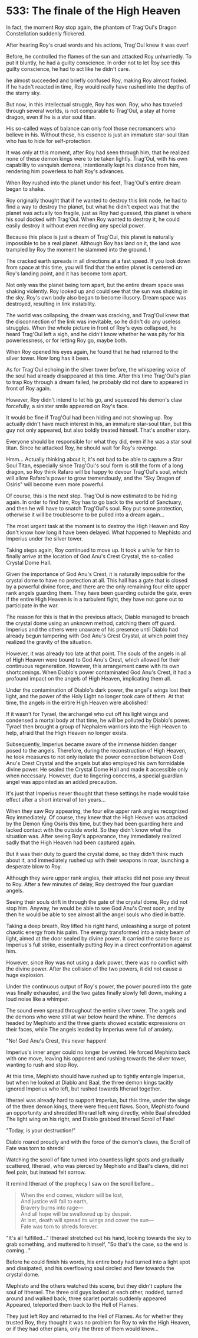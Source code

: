 # 533: The finale of the High Heaven

In fact, the moment Roy stop again, the phantom of Trag'Oul's Dragon Constellation suddenly flickered.

After hearing Roy's cruel words and his actions, Trag'Oul knew it was over!

Before, he controlled the flames of the sun and attacked Roy unhurriedly. To put it bluntly, he had a guilty conscience. In order not to let Roy see this guilty conscience, he had to act like he didn't care.

he almost succeeded and briefly confused Roy, making Roy almost fooled. If he hadn't reacted in time, Roy would really have rushed into the depths of the starry sky.

But now, in this intellectual struggle, Roy has won. Roy, who has traveled through several worlds, is not comparable to Trag'Oul, a stay at home dragon, even if he is a star soul titan.

His so-called ways of balance can only fool those necromancers who believe in his. Without these, his essence is just an immature star-soul titan who has to hide for self-protection.

It was only at this moment, after Roy had seen through him, that he realized none of these demon kings were to be taken lightly. Trag'Oul, with his own capability to vanquish demons, intentionally kept his distance from him, rendering him powerless to halt Roy's advances.

When Roy rushed into the planet under his feet, Trag'Oul's entire dream began to shake.

Roy originally thought that if he wanted to destroy this link node, he had to find a way to destroy the planet, but what he didn't expect was that the planet was actually too fragile, just as Roy had guessed, this planet is where his soul docked with Trag'Oul. When Roy wanted to destroy it, he could easily destroy it without even needing any special power.

Because this place is just a dream of Trag'Oul, this planet is naturally impossible to be a real planet. Although Roy has land on it, the land was trampled by Roy the moment he slammed into the ground. !

The cracked earth spreads in all directions at a fast speed. If you look down from space at this time, you will find that the entire planet is centered on Roy's landing point, and it has become torn apart.

Not only was the planet being torn apart, but the entire dream space was shaking violently. Roy looked up and could see that the sun was shaking in the sky. Roy's own body also began to become illusory. Dream space was destroyed, resulting in link instability.

The world was collapsing, the dream was cracking, and Trag'Oul knew that the disconnection of the link was inevitable, so he didn't do any useless struggles. When the whole picture in front of Roy's eyes collapsed, he heard Trag'Oul left a sigh, and he didn't know whether he was pity for his powerlessness, or for letting Roy go, maybe both.

When Roy opened his eyes again, he found that he had returned to the silver tower. How long has it been.

As for Trag'Oul echoing in the silver tower before, the whispering voice of the soul had already disappeared at this time. After this time Trag'Oul's plan to trap Roy through a dream failed, he probably did not dare to appeared in front of Roy again.

However, Roy didn't intend to let his go, and squeezed his demon's claw forcefully, a sinister smile appeared on Roy's face.

It would be fine if Trag'Oul had been hiding and not showing up. Roy actually didn't have much interest in his, an immature star-soul titan, but this guy not only appeared, but also boldly treated himself. That's another story.

Everyone should be responsible for what they did, even if he was a star soul titan. Since he attacked Roy, he should wait for Roy's revenge.

Hmm... Actually thinking about it, it's not bad to be able to capture a Star Soul Titan, especially since Trag'Oul's soul form is still the form of a long dragon, so Roy think Rafaro will be happy to devour Trag'Oul's soul, which will allow Rafaro's power to grow tremendously, and the "Sky Dragon of Osiris" will become even more powerful.

Of course, this is the next step. Trag'Oul is now estimated to be hiding again. In order to find him, Roy has to go back to the world of Sanctuary, and then he will have to snatch Trag'Oul's soul. Roy put some protection, otherwise it will be troublesome to be pulled into a dream again...

The most urgent task at the moment is to destroy the High Heaven and Roy don't know how long it have been delayed. What happened to Mephisto and Imperius under the silver tower.

Taking steps again, Roy continued to move up. It took a while for him to finally arrive at the location of God Anu's Crest Crystal, the so-called Crystal Dome Hall.

Given the importance of God Anu's Crest, it is naturally impossible for the crystal dome to have no protection at all. This hall has a gate that is closed by a powerful divine force, and there are the only remaining four elite upper rank angels guarding them. They have been guarding outside the gate, even if the entire High Heaven is in a turbulent fight, they have not gone out to participate in the war.

The reason for this is that in the previous attack, Diablo managed to breach the crystal dome using an unknown method, catching them off guard. Imperius and the others were unaware of his presence until Diablo had already begun tampering with God Anu's Crest Crystal, at which point they realized the gravity of the situation.

However, it was already too late at that point. The souls of the angels in all of High Heaven were bound to God Anu's Crest, which allowed for their continuous regeneration. However, this arrangement came with its own shortcomings. When Diablo's power contaminated God Anu's Crest, it had a profound impact on the angels of High Heaven, implicating them all.

Under the contamination of Diablo's dark power, the angel's wings lost their light, and the power of the Holy Light no longer took care of them. At that time, the angels in the entire High Heaven were abolished!

If it wasn't for Tyrael, the archangel who cut off his light wings and condensed a mortal body at that time, he will be polluted by Diablo's power. Tyrael then brought a group of Nephalem warriors into the High Heaven to help, afraid that the High Heaven no longer exists.

Subsequently, Imperius became aware of the immense hidden danger posed to the angels. Therefore, during the reconstruction of High Heaven, he took measures to not only isolate the power connection between God Anu's Crest Crystal and the angels but also employed his own formidable divine power. He sealed the Crystal Dome Hall and made it accessible only when necessary. However, due to lingering concerns, a special guardian angel was appointed as an added precaution.

It's just that Imperius never thought that these settings he made would take effect after a short interval of ten years...

When they saw Roy appearing, the four elite upper rank angles recognized Roy immediately. Of course, they knew that the High Heaven was attacked by the Demon King Osiris this time, but they had been guarding here and lacked contact with the outside world. So they didn't know what the situation was. After seeing Roy's appearance, they immediately realized sadly that the High Heaven had been captured again.

But it was their duty to guard the crystal dome, so they didn't think much about it, and immediately rushed up with their weapons in roar, launching a desperate blow to Roy.

Although they were upper rank angles, their attacks did not pose any threat to Roy. After a few minutes of delay, Roy destroyed the four guardian angels.

Seeing their souls drift in through the gate of the crystal dome, Roy did not stop him. Anyway, he would be able to see God Anu's Crest soon, and by then he would be able to see almost all the angel souls who died in battle.

Taking a deep breath, Roy lifted his right hand, unleashing a surge of potent chaotic energy from his palm. The energy transformed into a misty beam of light, aimed at the door sealed by divine power. It carried the same force as Imperius's full strike, essentially putting Roy in a direct confrontation against him.

However, since Roy was not using a dark power, there was no conflict with the divine power. After the collision of the two powers, it did not cause a huge explosion.

Under the continuous output of Roy's power, the power poured into the gate was finally exhausted, and the two gates finally slowly fell down, making a loud noise like a whimper.

The sound even spread throughout the entire silver tower. The angels and the demons who were still at war below heard the whine. The demons headed by Mephisto and the three giants showed ecstatic expressions on their faces, while The angels leaded by Imperius were full of anxiety.

"No! God Anu's Crest, this never happen!

Imperius's inner anger could no longer be vented. He forced Mephisto back with one move, leaving his opponent and rushing towards the silver tower, wanting to rush and stop Roy.

At this time, Mephisto should have rushed up to tightly entangle Imperius, but when he looked at Diablo and Baal, the three demon kings tacitly ignored Imperius who left, but rushed towards Itherael together.

Itherael was already hard to support Imperius, but this time, under the siege of the three demon kings, there were frequent flaws. Soon, Mephisto found an opportunity and shredded Itherael left wing directly, while Baal shredded The light wing on his right, and Diablo grabbed Itherael Scroll of Fate!

"Today, is your destruction!"

Diablo roared proudly and with the force of the demon's claws, the Scroll of Fate was torn to shreds!

Watching the scroll of fate turned into countless light spots and gradually scattered, Itherael, who was pierced by Mephisto and Baal's claws, did not feel pain, but instead felt sorrow.

It remind Itherael of the prophecy I saw on the scroll before...

> When the end comes, wisdom will be lost, <br>
> And justice will fall to earth, <br>
> Bravery burns into rage— <br>
> And all hope will be swallowed up by despair. <br>
> At last, death will spread its wings and cover the sun— <br>
> Fate was torn to shreds forever. <br>

"It's all fulfilled..." Itherael stretched out his hand, looking towards the sky to grab something, and muttered to himself, "So that's the case, so the end is coming..."

Before he could finish his words, his entire body had turned into a light spot and dissipated, and his overflowing soul circled and flew towards the crystal dome.

Mephisto and the others watched this scene, but they didn't capture the soul of Itherael. The three old guys looked at each other, nodded, turned around and walked back, three scarlet portals suddenly appeared Appeared, teleported them back to the Hell of Flames.

They just left Roy and returned to the Hell of Flames. As for whether they trusted Roy, they thought it was no problem for Roy to win the High Heaven, or if they had other plans, only the three of them would know...
